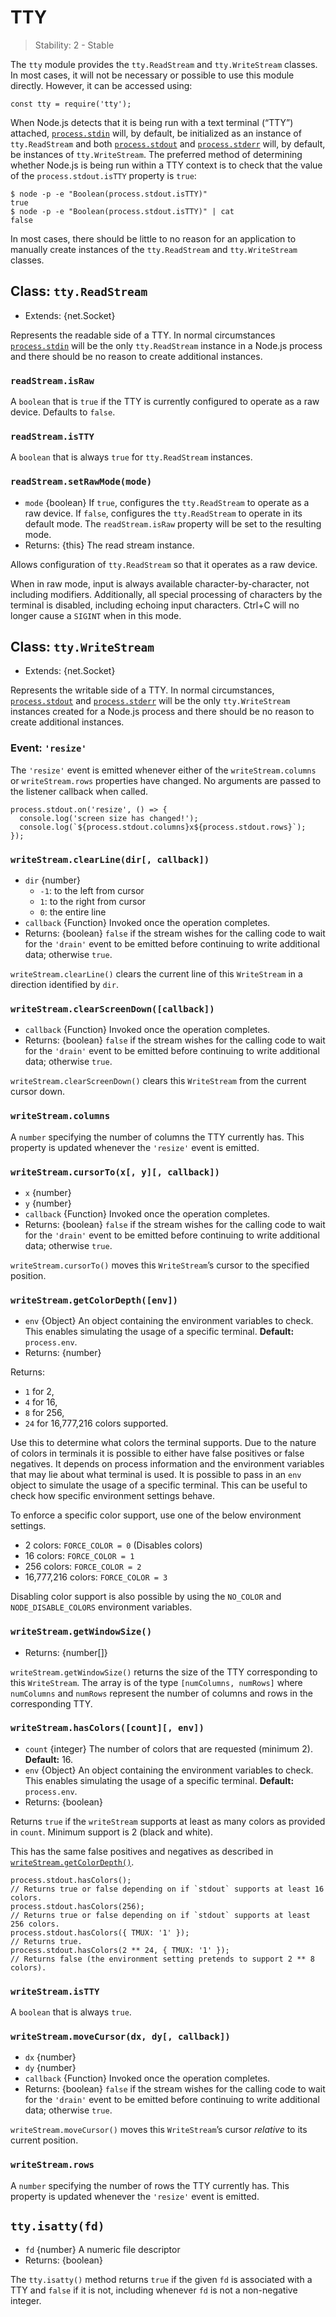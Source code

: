 # TTY

> Stability: 2 - Stable

The `tty` module provides the `tty.ReadStream` and `tty.WriteStream` classes. In most cases, it will not be necessary or possible to use this module directly. However, it can be accessed using:

    const tty = require('tty');

When Node.js detects that it is being run with a text terminal (“TTY”) attached, [`process.stdin`](process.md#process_process_stdin) will, by default, be initialized as an instance of `tty.ReadStream` and both [`process.stdout`](process.md#process_process_stdout) and [`process.stderr`](process.md#process_process_stderr) will, by default, be instances of `tty.WriteStream`. The preferred method of determining whether Node.js is being run within a TTY context is to check that the value of the `process.stdout.isTTY` property is `true`:

    $ node -p -e "Boolean(process.stdout.isTTY)"
    true
    $ node -p -e "Boolean(process.stdout.isTTY)" | cat
    false

In most cases, there should be little to no reason for an application to manually create instances of the `tty.ReadStream` and `tty.WriteStream` classes.

## Class: `tty.ReadStream`

- Extends: {net.Socket}

Represents the readable side of a TTY. In normal circumstances [`process.stdin`](process.md#process_process_stdin) will be the only `tty.ReadStream` instance in a Node.js process and there should be no reason to create additional instances.

### `readStream.isRaw`

A `boolean` that is `true` if the TTY is currently configured to operate as a raw device. Defaults to `false`.

### `readStream.isTTY`

A `boolean` that is always `true` for `tty.ReadStream` instances.

### `readStream.setRawMode(mode)`

- `mode` {boolean} If `true`, configures the `tty.ReadStream` to operate as a raw device. If `false`, configures the `tty.ReadStream` to operate in its default mode. The `readStream.isRaw` property will be set to the resulting mode.
- Returns: {this} The read stream instance.

Allows configuration of `tty.ReadStream` so that it operates as a raw device.

When in raw mode, input is always available character-by-character, not including modifiers. Additionally, all special processing of characters by the terminal is disabled, including echoing input characters. Ctrl+C will no longer cause a `SIGINT` when in this mode.

## Class: `tty.WriteStream`

- Extends: {net.Socket}

Represents the writable side of a TTY. In normal circumstances, [`process.stdout`](process.md#process_process_stdout) and [`process.stderr`](process.md#process_process_stderr) will be the only `tty.WriteStream` instances created for a Node.js process and there should be no reason to create additional instances.

### Event: `'resize'`

The `'resize'` event is emitted whenever either of the `writeStream.columns` or `writeStream.rows` properties have changed. No arguments are passed to the listener callback when called.

    process.stdout.on('resize', () => {
      console.log('screen size has changed!');
      console.log(`${process.stdout.columns}x${process.stdout.rows}`);
    });

### `writeStream.clearLine(dir[, callback])`

- `dir` {number}
  - `-1`: to the left from cursor
  - `1`: to the right from cursor
  - `0`: the entire line
- `callback` {Function} Invoked once the operation completes.
- Returns: {boolean} `false` if the stream wishes for the calling code to wait for the `'drain'` event to be emitted before continuing to write additional data; otherwise `true`.

`writeStream.clearLine()` clears the current line of this `WriteStream` in a direction identified by `dir`.

### `writeStream.clearScreenDown([callback])`

- `callback` {Function} Invoked once the operation completes.
- Returns: {boolean} `false` if the stream wishes for the calling code to wait for the `'drain'` event to be emitted before continuing to write additional data; otherwise `true`.

`writeStream.clearScreenDown()` clears this `WriteStream` from the current cursor down.

### `writeStream.columns`

A `number` specifying the number of columns the TTY currently has. This property is updated whenever the `'resize'` event is emitted.

### `writeStream.cursorTo(x[, y][, callback])`

- `x` {number}
- `y` {number}
- `callback` {Function} Invoked once the operation completes.
- Returns: {boolean} `false` if the stream wishes for the calling code to wait for the `'drain'` event to be emitted before continuing to write additional data; otherwise `true`.

`writeStream.cursorTo()` moves this `WriteStream`’s cursor to the specified position.

### `writeStream.getColorDepth([env])`

- `env` {Object} An object containing the environment variables to check. This enables simulating the usage of a specific terminal. **Default:** `process.env`.
- Returns: {number}

Returns:

- `1` for 2,
- `4` for 16,
- `8` for 256,
- `24` for 16,777,216 colors supported.

Use this to determine what colors the terminal supports. Due to the nature of colors in terminals it is possible to either have false positives or false negatives. It depends on process information and the environment variables that may lie about what terminal is used. It is possible to pass in an `env` object to simulate the usage of a specific terminal. This can be useful to check how specific environment settings behave.

To enforce a specific color support, use one of the below environment settings.

- 2 colors: `FORCE_COLOR = 0` (Disables colors)
- 16 colors: `FORCE_COLOR = 1`
- 256 colors: `FORCE_COLOR = 2`
- 16,777,216 colors: `FORCE_COLOR = 3`

Disabling color support is also possible by using the `NO_COLOR` and `NODE_DISABLE_COLORS` environment variables.

### `writeStream.getWindowSize()`

- Returns: {number\[\]}

`writeStream.getWindowSize()` returns the size of the TTY corresponding to this `WriteStream`. The array is of the type `[numColumns, numRows]` where `numColumns` and `numRows` represent the number of columns and rows in the corresponding TTY.

### `writeStream.hasColors([count][, env])`

- `count` {integer} The number of colors that are requested (minimum 2). **Default:** 16.
- `env` {Object} An object containing the environment variables to check. This enables simulating the usage of a specific terminal. **Default:** `process.env`.
- Returns: {boolean}

Returns `true` if the `writeStream` supports at least as many colors as provided in `count`. Minimum support is 2 (black and white).

This has the same false positives and negatives as described in [`writeStream.getColorDepth()`](#tty_writestream_getcolordepth_env).

    process.stdout.hasColors();
    // Returns true or false depending on if `stdout` supports at least 16 colors.
    process.stdout.hasColors(256);
    // Returns true or false depending on if `stdout` supports at least 256 colors.
    process.stdout.hasColors({ TMUX: '1' });
    // Returns true.
    process.stdout.hasColors(2 ** 24, { TMUX: '1' });
    // Returns false (the environment setting pretends to support 2 ** 8 colors).

### `writeStream.isTTY`

A `boolean` that is always `true`.

### `writeStream.moveCursor(dx, dy[, callback])`

- `dx` {number}
- `dy` {number}
- `callback` {Function} Invoked once the operation completes.
- Returns: {boolean} `false` if the stream wishes for the calling code to wait for the `'drain'` event to be emitted before continuing to write additional data; otherwise `true`.

`writeStream.moveCursor()` moves this `WriteStream`’s cursor _relative_ to its current position.

### `writeStream.rows`

A `number` specifying the number of rows the TTY currently has. This property is updated whenever the `'resize'` event is emitted.

## `tty.isatty(fd)`

- `fd` {number} A numeric file descriptor
- Returns: {boolean}

The `tty.isatty()` method returns `true` if the given `fd` is associated with a TTY and `false` if it is not, including whenever `fd` is not a non-negative integer.

